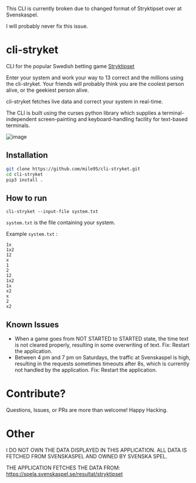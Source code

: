 
This CLI is currently broken due to changed format of Stryktipset over at Svenskaspel.

I will probably never fix this issue.

# cli-stryket

CLI for the popular Swedish betting game [Stryktipset](https://spela.svenskaspel.se/stryktipset)

Enter your system and work your way to 13 correct and the millions using the cli-stryket. Your friends will probably think you are the coolest person alive, or the geekiest person alive.

cli-stryket fetches live data and correct your system in real-time.

The CLI is built using the curses python library which supplies a terminal-independent screen-painting and keyboard-handling facility for text-based terminals.

![image](https://user-images.githubusercontent.com/8545435/164912734-094959df-8ad5-4a4e-8916-c2b434e40aee.png)

## Installation

```bash
git clone https://github.com/mile95/cli-stryket.git
cd cli-stryket
pip3 install .

```
## How to run

```
cli-stryket --input-file system.txt
```

`system.txt` is the file containing your system. 

Example `system.txt` : 

```
1x
1x2
12
x
1
2
12
1x2
1x
x2
x
2
x2
```

## Known Issues

- When a game goes from NOT STARTED to STARTED state, the time text is not cleared properly, resulting in some overwriting of text. Fix: Restart the application.
- Between 4 pm and 7 pm on Saturdays, the traffic at Svenskaspel is high, resulting in the requests sometimes timeouts after 8s, which is currently not handled by the application. Fix: Restart the application.

# Contribute?

Questions, Issues, or PRs are more than welcome! Happy Hacking.

# Other
I DO NOT OWN THE DATA DISPLAYED IN THIS APPLICATION. ALL DATA IS FETCHED FROM SVENSKASPEL AND OWNED BY SVENSKA SPEL.

THE APPLICATION FETCHES THE DATA FROM: https://spela.svenskaspel.se/resultat/stryktipset
